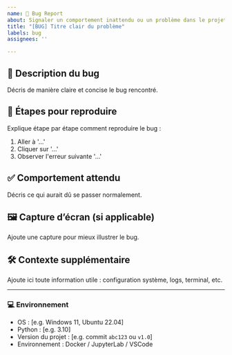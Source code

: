 ```yaml
---
name: 🐛 Bug Report
about: Signaler un comportement inattendu ou un problème dans le projet Floutage AI
title: "[BUG] Titre clair du problème"
labels: bug
assignees: ''

---
```


## 🧩 Description du bug

Décris de manière claire et concise le bug rencontré.

## 📍 Étapes pour reproduire

Explique étape par étape comment reproduire le bug :

1. Aller à '...'
2. Cliquer sur '...'
3. Observer l'erreur suivante '...'

## ✅ Comportement attendu

Décris ce qui aurait dû se passer normalement.

## 🖼️ Capture d’écran (si applicable)

Ajoute une capture pour mieux illustrer le bug.

## 🛠️ Contexte supplémentaire

Ajoute ici toute information utile : configuration système, logs, terminal, etc.

---

### 💻 Environnement

- OS : [e.g. Windows 11, Ubuntu 22.04]
- Python : [e.g. 3.10]
- Version du projet : [e.g. commit `abc123` ou `v1.0`]
- Environnement : Docker / JupyterLab / VSCode
